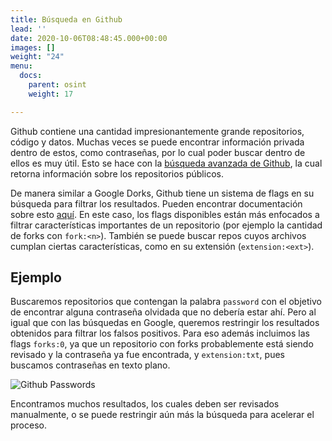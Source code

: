 ```yaml
---
title: Búsqueda en Github
lead: ''
date: 2020-10-06T08:48:45.000+00:00
images: []
weight: "24"
menu:
  docs:
    parent: osint
    weight: 17

---
```

Github contiene una cantidad impresionantemente grande repositorios, código y datos. Muchas veces se puede
encontrar información privada dentro de estos, como contraseñas, por lo cual poder buscar dentro de
ellos es muy útil. Esto se hace con la [búsqueda avanzada de Github](https://github.com/search/advanced),
la cual retorna información sobre los repositorios públicos.

De manera similar a Google Dorks, Github tiene un sistema de flags en su búsqueda para filtrar los resultados.
Pueden encontrar documentación sobre esto [aquí](https://docs.github.com/en/github/searching-for-information-on-github/getting-started-with-searching-on-github).
En este caso, los flags disponibles están más enfocados a filtrar características importantes de un
repositorio (por ejemplo la cantidad de forks con `fork:<n>`). También se puede buscar repos cuyos archivos
cumplan ciertas características, como en su extensión (`extension:<ext>`).

## Ejemplo

Buscaremos repositorios que contengan la palabra `password` con el objetivo de encontrar alguna contraseña
olvidada que no debería estar ahí. Pero al igual que con las búsquedas en Google, queremos restringir
los resultados obtenidos para filtrar los falsos positivos. Para eso además incluimos las flags
`forks:0`, ya que un repositorio con forks probablemente está siendo revisado y la contraseña ya fue
encontrada, y `extension:txt`, pues buscamos contraseñas en texto plano.

![Github Passwords](../github-passwords.png)

Encontramos muchos resultados, los cuales deben ser revisados manualmente, o se puede restringir aún más
la búsqueda para acelerar el proceso.
